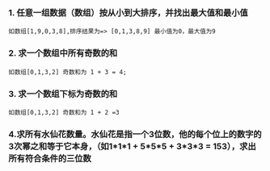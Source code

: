 ### 1. 任意一组数据（数组）按从小到大排序，并找出最大值和最小值
	如数组[1,9,0,3,8],排序结果为=> [0,1,3,8,9] 最小值为0，最大值为9

### 2. 求一个数组中所有奇数的和
 	如数组[0,1,3,2] 奇数和为 1 + 3 = 4;	
 
### 3. 求一个数组下标为奇数的和
 	如数组[0,1,3,2] 奇数和为 1 + 2 =3
 
### 4.求所有水仙花数量。水仙花是指一个3位数，他的每个位上的数字的3次幂之和等于它本身，（如1\*1\*1 + 5\*5\*5 + 3\*3\*3 = 153），求出所有符合条件的三位数	